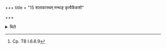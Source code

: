 +++
title = "15 शलाकास्थम् मन्थङ् कृत्वैकैकशो"

+++

<details><summary>थिते</summary>

15. Having caused the mixture to stick to the stem (of the sugarcane), he keeps down the oblations one by one.[^1]  


[^1]: Cp. TB I.6.8.9
</details>
